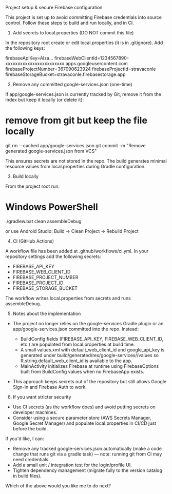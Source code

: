 Project setup & secure Firebase configuration

This project is set up to avoid committing Firebase credentials into source control.
Follow these steps to build and run locally, and in CI.

1) Add secrets to local.properties (DO NOT commit this file)

In the repository root create or edit local.properties (it is in .gitignore). Add the following keys:

firebaseApiKey=AIza...
firebaseWebClientId=1234567890-xxxxxxxxxxxxxxxxxxxxxxxx.apps.googleusercontent.com
firebaseProjectNumber=367090623924
firebaseProjectId=stravaconle
firebaseStorageBucket=stravaconle.firebasestorage.app

2) Remove any committed google-services.json (one-time)

If app/google-services.json is currently tracked by Git, remove it from the index but keep it locally (or delete it):

# remove from git but keep the file locally
git rm --cached app/google-services.json
git commit -m "Remove generated google-services.json from VCS"

This ensures secrets are not stored in the repo. The build generates minimal resource values from local.properties during Gradle configuration.

3) Build locally

From the project root run:

# Windows PowerShell
./gradlew.bat clean assembleDebug

or use Android Studio: Build -> Clean Project -> Rebuild Project

4) CI (GitHub Actions)

A workflow file has been added at .github/workflows/ci.yml. In your repository settings add the following secrets:
- FIREBASE_API_KEY
- FIREBASE_WEB_CLIENT_ID
- FIREBASE_PROJECT_NUMBER
- FIREBASE_PROJECT_ID
- FIREBASE_STORAGE_BUCKET

The workflow writes local.properties from secrets and runs assembleDebug.

5) Notes about the implementation

- The project no longer relies on the google-services Gradle plugin or an app/google-services.json committed into the repo. Instead:
  - BuildConfig fields (FIREBASE_API_KEY, FIREBASE_WEB_CLIENT_ID, etc.) are populated from local.properties at build time.
  - A small values.xml with default_web_client_id and google_api_key is generated under build/generated/res/google-services/<variant>/values so R.string.default_web_client_id is available to the app.
  - MainActivity initializes Firebase at runtime using FirebaseOptions built from BuildConfig values when no FirebaseApp exists.

- This approach keeps secrets out of the repository but still allows Google Sign-In and Firebase Auth to work.

6) If you want stricter security

- Use CI secrets (as the workflow does) and avoid putting secrets on developer machines.
- Consider using a secure parameter store (AWS Secrets Manager, Google Secret Manager) and populate local.properties in CI/CD just before the build.

If you'd like, I can:
- Remove any tracked google-services.json automatically (make a code change that runs git via a gradle task) — note: running git from CI may need credentials.
- Add a small unit / integration test for the login/profile UI.
- Tighten dependency management (migrate fully to the version catalog in build files).

Which of the above would you like me to do next?
